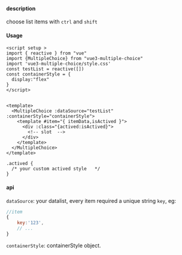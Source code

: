 #### description

choose list items with `ctrl` and `shift`

#### Usage

```vue
<script setup >
import { reactive } from "vue"
import {MultipleChoice} from "vue3-multiple-choice"
import 'vue3-multiple-choice/style.css'
const testList = reactive([])
const containerStyle = {
  display:"flex"
}
</script>


<template>
  <MultipleChoice :dataSource="testList" :containerStyle="containerStyle">
    <template #item="{ itemData,isActived }">
      <div :class="{actived:isActived}">
        <!-- slot  -->
      </div>
    </template>
  </MultipleChoice>
</template>

.actived {
  /* your custom actived style   */
}
```

#### api

`dataSource`: your datalist, every item required a unique string `key`, eg:

```js
//item 
{
    key:'123',
    // ...
}
```

`containerStyle`: containerStyle object.
